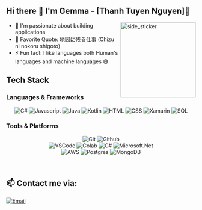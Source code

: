## Hi there :wave: I'm Gemma - [Thanh Tuyen Nguyen]🌱 
<img align="right" width=200px height=200px alt="side_sticker" src="https://i.giphy.com/media/v1.Y2lkPTc5MGI3NjExaWZiZzI5bnFpZjNxb2lwamR0b2E2ZTljczZ5MXU5MmxraG04OTZvYiZlcD12MV9pbnRlcm5hbF9naWZfYnlfaWQmY3Q9Zw/ua7vVw9awZKWwLSYpW/giphy.gif" />

- 🔭 I'm passionate about building applications
- 🥅 Favorite Quote: 地図に残る仕事 (Chizu ni nokoru shigoto) 
- :zap: Fun fact: I like languages both Human's languages and machine languages 😅

## Tech Stack 
### Languages & Frameworks
<p align="center">
<img alt="C#" src="https://img.shields.io/badge/C%23-480ca8?style=flat&logoColor=white">
<img alt="Javascript" src="https://img.shields.io/badge/Javascript-ffd60a">
<img alt="Java" src="https://img.shields.io/badge/Java-%2523ffffff?style=flat&logoColor=white">
<img alt="Kotlin"  src="https://img.shields.io/badge/Kotlin-7678ed?style=flat&logoColor=white" /> 
<img alt="HTML"  src="https://img.shields.io/badge/HTML-ff5400?style=flat&logoColor=white" />
<img alt="CSS"  src="https://img.shields.io/badge/CSS-4361ee?style=flat&logoColor=white" />
<img alt="Xamarin" src="https://img.shields.io/badge/Xamarin-4cc9f0?style=flat&logoColor=white">
<img alt="SQL" src="https://img.shields.io/badge/SQL-f18701?style=flat&logoColor=white" />
<br/>

</p>


### Tools & Platforms
<p align="center">
<img alt="Git" src="https://img.shields.io/badge/Git-f05134?style=for-the-badge&logo=git&logoColor=f05134&labelColor=282828">
<img alt="Github" src="https://img.shields.io/badge/GitHub-100000?style=for-the-badge&logo=github&logoColor=white" />
<br/>
<img alt="VSCode" src="https://img.shields.io/badge/Visual%20Studio%20Code-0078d7.svg?style=for-the-badge&logo=visual-studio-code&logoColor=white">
<img alt="Colab" src="https://img.shields.io/badge/Colab-fb9c04?style=for-the-badge&&logo=google-colab&logoColor=fb9c04&labelColor=282828">
<img alt="C#"  src="https://img.shields.io/badge/C%23-0077b6" />
<img alt="Microsoft.Net"  src="https://img.shields.io/badge/Microsoft.Net-8338ec" />
<br/>
<img alt="AWS"  src="https://img.shields.io/badge/Amazon_AWS-FF9900?style=for-the-badge&logo=amazonaws&logoColor=white" />
<img alt="Postgres" src="https://img.shields.io/badge/PostgreSQL-316192?style=for-the-badge&logo=postgresql&logoColor=white" />
<img alt="MongoDB" src="https://img.shields.io/badge/MongoDB-4EA94B?style=for-the-badge&logo=mongodb&logoColor=white" />
</p>
<br />

## 📫 Contact me via:

[![Email](https://img.shields.io/badge/Email-0077B5?style=for-the-badge&logo=email&logoColor=white)](thanhtuyencs163@gmail.com)
